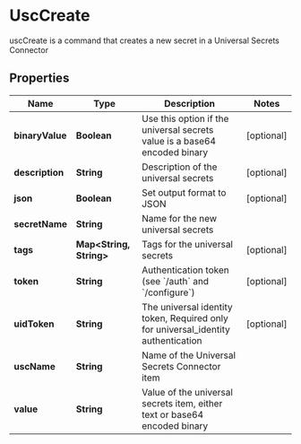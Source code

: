 

# UscCreate

uscCreate is a command that creates a new secret in a Universal Secrets Connector

## Properties

Name | Type | Description | Notes
------------ | ------------- | ------------- | -------------
**binaryValue** | **Boolean** | Use this option if the universal secrets value is a base64 encoded binary |  [optional]
**description** | **String** | Description of the universal secrets |  [optional]
**json** | **Boolean** | Set output format to JSON |  [optional]
**secretName** | **String** | Name for the new universal secrets | 
**tags** | **Map&lt;String, String&gt;** | Tags for the universal secrets |  [optional]
**token** | **String** | Authentication token (see &#x60;/auth&#x60; and &#x60;/configure&#x60;) |  [optional]
**uidToken** | **String** | The universal identity token, Required only for universal_identity authentication |  [optional]
**uscName** | **String** | Name of the Universal Secrets Connector item | 
**value** | **String** | Value of the universal secrets item, either text or base64 encoded binary | 



